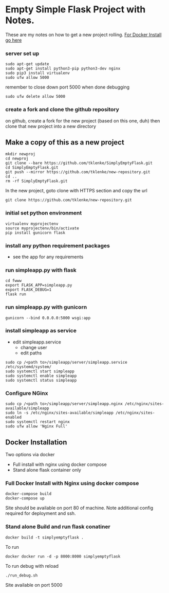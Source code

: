 # Empty Simple Flask Project with Notes.

These are my notes on how to get a new project rolling.
[For Docker Install go here](#Docker-Installation)

### server set up
```
sudo apt-get update
sudo apt-get install python3-pip python3-dev nginx
sudo pip3 install virtualenv
sudo ufw allow 5000
```
remember to close down port 5000 when done debugging
```
sudo ufw delete allow 5000
```

### create a fork and clone the github repository
on github, create a fork for the new project (based on this one, duh) 
then clone that new project into a new directory
## Make a copy of this as a new project
```
mkdir newproj
cd newproj
git clone --bare https://github.com/tklenke/SimplyEmptyFlask.git
cd SimplyEmptyFlask.git
git push --mirror https://github.com/tklenke/new-repository.git
cd ..
rm -rf SimplyEmptyFlask.git
```

In the new project, goto clone with HTTPS section and copy the url 
```
git clone https://github.com/tklenke/new-repository.git
```
 
### initial set python environment
```
virtualenv myprojectenv
source myprojectenv/bin/activate
pip install gunicorn flask
```

### install any python requirement packages
* see the app for any requirements

### run simpleapp.py with flask
```
cd fwww
export FLASK_APP=simpleapp.py
export FLASK_DEBUG=1
flask run
```

### run simpleapp.py with gunicorn
```
gunicorn --bind 0.0.0.0:5000 wsgi:app
```

### install simpleapp as service
* edit simpleapp.service
  * change user
  * edit paths
```
sudo cp /<path to>/simpleapp/server/simpleapp.service /etc/systemd/system/
sudo systemctl start simpleapp
sudo systemctl enable simpleapp
sudo systemctl status simpleapp
```

### Configure NGinx
```
sudo cp /<path to>/simpleapp/server/simpleapp.nginx /etc/nginx/sites-available/simpleapp
sudo ln -s /etc/nginx/sites-available/simpleapp /etc/nginx/sites-enabled
sudo systemctl restart nginx
sudo ufw allow 'Nginx Full'
```

## Docker Installation
Two options via docker
  - Full install with nginx using docker compose
  - Stand alone flask container only
### Full Docker Install with Nginx using docker compose
```
docker-compose build 
docker-compose up
``` 
Site should be available on port 80 of machine.  Note additional config
required for deployment and ssh.  
### Stand alone Build and run flask conatiner
```
docker build -t simplyemptyflask .
```
To run
```
docker docker run -d -p 8000:8000 simplyemptyflask
```
To run debug with reload
```
./run_debug.sh
```
Site available on port 5000




